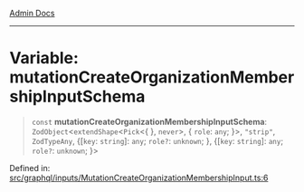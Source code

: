 [Admin Docs](/)

***

# Variable: mutationCreateOrganizationMembershipInputSchema

> `const` **mutationCreateOrganizationMembershipInputSchema**: `ZodObject`\<`extendShape`\<`Pick`\<\{ \}, `never`\>, \{ `role`: `any`; \}\>, `"strip"`, `ZodTypeAny`, \{[`key`: `string`]: `any`; `role?`: `unknown`; \}, \{[`key`: `string`]: `any`; `role?`: `unknown`; \}\>

Defined in: [src/graphql/inputs/MutationCreateOrganizationMembershipInput.ts:6](https://github.com/gautam-divyanshu/talawa-api/blob/7e7d786bbd7356b22a3ba5029601eed88ff27201/src/graphql/inputs/MutationCreateOrganizationMembershipInput.ts#L6)
